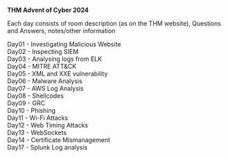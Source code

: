 **THM Advent of Cyber 2024**

Each day consists of room description (as on the THM website), Questions and Answers, notes/other information

Day01 - Investigating Malicious Website<br>
Day02 - Inspecting SIEM<br>
Day03 - Analysing logs from ELK<br>
Day04 - MITRE ATT&CK<br>
Day05 - XML and XXE vulnerability<br>
Day06 - Malware Analysis<br>
Day07 - AWS Log Analysis<br>
Day08 - Shellcodes<br>
Day09 - GRC<br>
Day10 - Phishing<br>
Day11 - Wi-Fi Attacks<br>
Day12 - Web Timing Attacks<br>
Day13 - WebSockets<br>
Day14 - Certificate Mismanagement<br>
Day17 - Splunk Log analysis<br>
